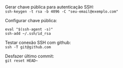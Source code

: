 Gerar chave pública para autenticação SSH:  
`ssh-keygen -t rsa -b 4096 -C "seu-email@exemplo.com"`  

Configurar chave pública:  
```
eval "$(ssh-agent -s)"
ssh-add ~/.ssh/id_rsa
```

Testar conexão SSH com github:  
`ssh -T git@github.com`  

Desfazer último commit:  
`git reset HEAD~`  
